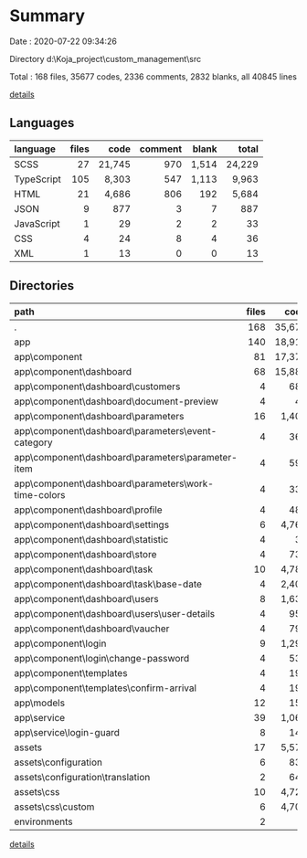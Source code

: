 # Summary

Date : 2020-07-22 09:34:26

Directory d:\Koja_project\custom_management\src

Total : 168 files,  35677 codes, 2336 comments, 2832 blanks, all 40845 lines

[details](details.md)

## Languages
| language | files | code | comment | blank | total |
| :--- | ---: | ---: | ---: | ---: | ---: |
| SCSS | 27 | 21,745 | 970 | 1,514 | 24,229 |
| TypeScript | 105 | 8,303 | 547 | 1,113 | 9,963 |
| HTML | 21 | 4,686 | 806 | 192 | 5,684 |
| JSON | 9 | 877 | 3 | 7 | 887 |
| JavaScript | 1 | 29 | 2 | 2 | 33 |
| CSS | 4 | 24 | 8 | 4 | 36 |
| XML | 1 | 13 | 0 | 0 | 13 |

## Directories
| path | files | code | comment | blank | total |
| :--- | ---: | ---: | ---: | ---: | ---: |
| . | 168 | 35,677 | 2,336 | 2,832 | 40,845 |
| app | 140 | 18,915 | 1,499 | 1,623 | 22,037 |
| app\component | 81 | 17,375 | 1,443 | 1,253 | 20,071 |
| app\component\dashboard | 68 | 15,882 | 1,359 | 1,021 | 18,262 |
| app\component\dashboard\customers | 4 | 684 | 54 | 67 | 805 |
| app\component\dashboard\document-preview | 4 | 44 | 0 | 13 | 57 |
| app\component\dashboard\parameters | 16 | 1,400 | 145 | 145 | 1,690 |
| app\component\dashboard\parameters\event-category | 4 | 362 | 36 | 32 | 430 |
| app\component\dashboard\parameters\parameter-item | 4 | 596 | 44 | 65 | 705 |
| app\component\dashboard\parameters\work-time-colors | 4 | 336 | 36 | 32 | 404 |
| app\component\dashboard\profile | 4 | 482 | 228 | 34 | 744 |
| app\component\dashboard\settings | 6 | 4,760 | 178 | 101 | 5,039 |
| app\component\dashboard\statistic | 4 | 34 | 0 | 13 | 47 |
| app\component\dashboard\store | 4 | 732 | 21 | 56 | 809 |
| app\component\dashboard\task | 10 | 4,782 | 350 | 366 | 5,498 |
| app\component\dashboard\task\base-date | 4 | 2,408 | 94 | 149 | 2,651 |
| app\component\dashboard\users | 8 | 1,634 | 287 | 129 | 2,050 |
| app\component\dashboard\users\user-details | 4 | 952 | 191 | 73 | 1,216 |
| app\component\dashboard\vaucher | 4 | 794 | 41 | 56 | 891 |
| app\component\login | 9 | 1,294 | 82 | 200 | 1,576 |
| app\component\login\change-password | 4 | 533 | 35 | 98 | 666 |
| app\component\templates | 4 | 199 | 2 | 32 | 233 |
| app\component\templates\confirm-arrival | 4 | 199 | 2 | 32 | 233 |
| app\models | 12 | 153 | 4 | 12 | 169 |
| app\service | 39 | 1,065 | 48 | 314 | 1,427 |
| app\service\login-guard | 8 | 147 | 28 | 57 | 232 |
| assets | 17 | 5,571 | 392 | 913 | 6,876 |
| assets\configuration | 6 | 833 | 0 | 5 | 838 |
| assets\configuration\translation | 2 | 641 | 0 | 2 | 643 |
| assets\css | 10 | 4,725 | 392 | 908 | 6,025 |
| assets\css\custom | 6 | 4,701 | 384 | 904 | 5,989 |
| environments | 2 | 6 | 11 | 4 | 21 |

[details](details.md)